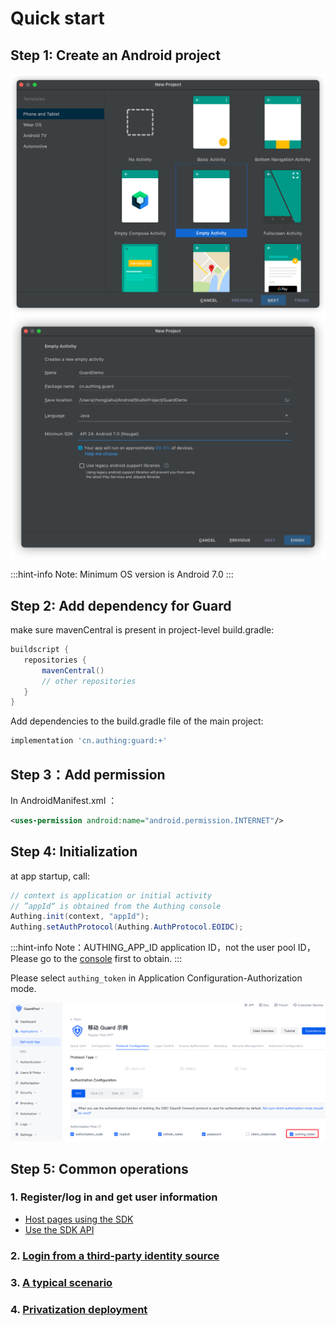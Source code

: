 # Quick start

<LastUpdated/>

## Step 1: Create an Android project

<img src="./images/create_project1.png" alt="drawing" width="800"/>

<img src="./images/create_project2.png" alt="drawing" width="800"/>

:::hint-info
Note: Minimum OS version is Android 7.0
:::

## Step 2: Add dependency for Guard

make sure mavenCentral is present in project-level build.gradle:

 ```groovy
 buildscript {
    repositories {
        mavenCentral()
        // other repositories
    }
 }
 ```

Add dependencies to the build.gradle file of the main project:

```groovy
implementation 'cn.authing:guard:+'
```

## Step 3：Add permission

In AndroidManifest.xml ：

```xml
<uses-permission android:name="android.permission.INTERNET"/>
```

## Step 4: Initialization

at app startup, call:

```java
// context is application or initial activity
// ”appId“ is obtained from the Authing console
Authing.init(context, "appId");
Authing.setAuthProtocol(Authing.AuthProtocol.EOIDC);
```

:::hint-info
Note：AUTHING_APP_ID application ID，not the user pool ID，Please go to the [console](https://docs.authing.cn/v2/guides/faqs/get-app-id-and-secret.html) first to obtain.
:::

Please select `authing_token` in Application Configuration-Authorization mode.

<img src="./images/authing_token.png"/>

## Step 5: Common operations

###  1. Register/log in and get user information

- [Host pages using the SDK](./develop.md)
- [Use the SDK API](./apis/)

### 2. [Login from a third-party identity source](./social/)

### 3. [A typical scenario](./scenario/)

### 4. [Privatization deployment](./onpremise.md)

